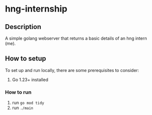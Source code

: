# hng-internship

## Description
A simple golang webserver that returns a basic details of an hng intern (me).

## How to setup
To set up and run locally, there are some prerequisites to consider:
1. Go 1.23+ installed

### How to run
1. run `go mod tidy`
2. run `./main`